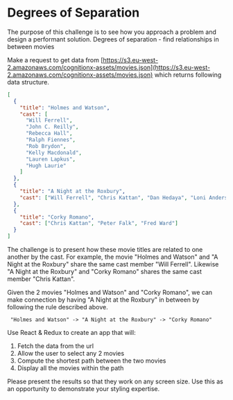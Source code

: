 # Degrees of Separation

The purpose of this challenge is to see how you approach a problem and design a performant solution.
Degrees of separation - find relationships in between movies

Make a request to get data from [https://s3.eu-west-2.amazonaws.com/cognitionx-assets/movies.json](https://s3.eu-west-2.amazonaws.com/cognitionx-assets/movies.json) which returns following data structure.

```json
[
  {
    "title": "Holmes and Watson",
    "cast": [
      "Will Ferrell",
      "John C. Reilly",
      "Rebecca Hall",
      "Ralph Fiennes",
      "Rob Brydon",
      "Kelly Macdonald",
      "Lauren Lapkus",
      "Hugh Laurie"
    ]
  },
  {
    "title": "A Night at the Roxbury",
    "cast": ["Will Ferrell", "Chris Kattan", "Dan Hedaya", "Loni Anderson"]
  },
  {
    "title": "Corky Romano",
    "cast": ["Chris Kattan", "Peter Falk", "Fred Ward"]
  }
]
```

The challenge is to present how these movie titles are related to one another by the cast. For example, the movie "Holmes and Watson" and "A Night at the Roxbury" share the same cast member "Will Ferrell". Likewise "A Night at the Roxbury" and "Corky Romano" shares the same cast member "Chris Kattan".

Given the 2 movies "Holmes and Watson" and "Corky Romano", we can make connection by having "A Night at the Roxbury" in between by following the rule described above.

```
 "Holmes and Watson" -> "A Night at the Roxbury" -> "Corky Romano"
```

Use React & Redux to create an app that will:

1. Fetch the data from the url
2. Allow the user to select any 2 movies
3. Compute the shortest path between the two movies
4. Display all the movies within the path

Please present the results so that they work on any screen size. Use this as an opportunity to demonstrate your styling expertise.
